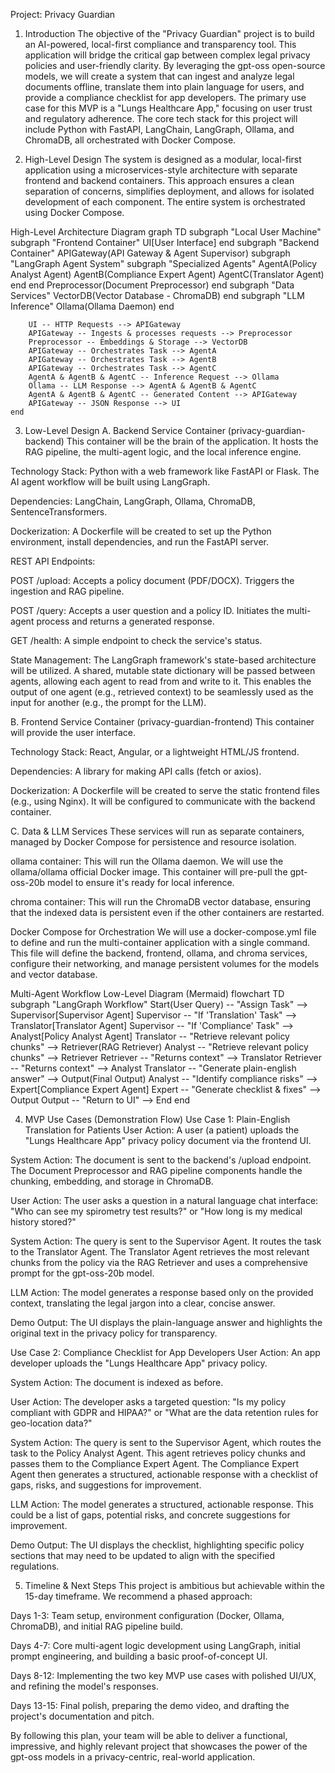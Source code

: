Project: Privacy Guardian
1. Introduction
The objective of the "Privacy Guardian" project is to build an AI-powered, local-first compliance and transparency tool. This application will bridge the critical gap between complex legal privacy policies and user-friendly clarity. By leveraging the gpt-oss open-source models, we will create a system that can ingest and analyze legal documents offline, translate them into plain language for users, and provide a compliance checklist for app developers. The primary use case for this MVP is a "Lungs Healthcare App," focusing on user trust and regulatory adherence. The core tech stack for this project will include Python with FastAPI, LangChain, LangGraph, Ollama, and ChromaDB, all orchestrated with Docker Compose.

2. High-Level Design
The system is designed as a modular, local-first application using a microservices-style architecture with separate frontend and backend containers. This approach ensures a clean separation of concerns, simplifies deployment, and allows for isolated development of each component. The entire system is orchestrated using Docker Compose.

High-Level Architecture Diagram
graph TD
    subgraph "Local User Machine"
        subgraph "Frontend Container"
            UI[User Interface]
        end
        subgraph "Backend Container"
            APIGateway(API Gateway & Agent Supervisor)
            subgraph "LangGraph Agent System"
                subgraph "Specialized Agents"
                    AgentA(Policy Analyst Agent)
                    AgentB(Compliance Expert Agent)
                    AgentC(Translator Agent)
                end
            end
            Preprocessor(Document Preprocessor)
        end
        subgraph "Data Services"
            VectorDB(Vector Database - ChromaDB)
        end
        subgraph "LLM Inference"
            Ollama(Ollama Daemon)
        end

        UI -- HTTP Requests --> APIGateway
        APIGateway -- Ingests & processes requests --> Preprocessor
        Preprocessor -- Embeddings & Storage --> VectorDB
        APIGateway -- Orchestrates Task --> AgentA
        APIGateway -- Orchestrates Task --> AgentB
        APIGateway -- Orchestrates Task --> AgentC
        AgentA & AgentB & AgentC -- Inference Request --> Ollama
        Ollama -- LLM Response --> AgentA & AgentB & AgentC
        AgentA & AgentB & AgentC -- Generated Content --> APIGateway
        APIGateway -- JSON Response --> UI
    end

3. Low-Level Design
A. Backend Service Container (privacy-guardian-backend)
This container will be the brain of the application. It hosts the RAG pipeline, the multi-agent logic, and the local inference engine.

Technology Stack: Python with a web framework like FastAPI or Flask. The AI agent workflow will be built using LangGraph.

Dependencies: LangChain, LangGraph, Ollama, ChromaDB, SentenceTransformers.

Dockerization: A Dockerfile will be created to set up the Python environment, install dependencies, and run the FastAPI server.

REST API Endpoints:

POST /upload: Accepts a policy document (PDF/DOCX). Triggers the ingestion and RAG pipeline.

POST /query: Accepts a user question and a policy ID. Initiates the multi-agent process and returns a generated response.

GET /health: A simple endpoint to check the service's status.

State Management: The LangGraph framework's state-based architecture will be utilized. A shared, mutable state dictionary will be passed between agents, allowing each agent to read from and write to it. This enables the output of one agent (e.g., retrieved context) to be seamlessly used as the input for another (e.g., the prompt for the LLM).

B. Frontend Service Container (privacy-guardian-frontend)
This container will provide the user interface.

Technology Stack: React, Angular, or a lightweight HTML/JS frontend.

Dependencies: A library for making API calls (fetch or axios).

Dockerization: A Dockerfile will be created to serve the static frontend files (e.g., using Nginx). It will be configured to communicate with the backend container.

C. Data & LLM Services
These services will run as separate containers, managed by Docker Compose for persistence and resource isolation.

ollama container: This will run the Ollama daemon. We will use the ollama/ollama official Docker image. This container will pre-pull the gpt-oss-20b model to ensure it's ready for local inference.

chroma container: This will run the ChromaDB vector database, ensuring that the indexed data is persistent even if the other containers are restarted.

Docker Compose for Orchestration
We will use a docker-compose.yml file to define and run the multi-container application with a single command. This file will define the backend, frontend, ollama, and chroma services, configure their networking, and manage persistent volumes for the models and vector database.

Multi-Agent Workflow Low-Level Diagram (Mermaid)
flowchart TD
    subgraph "LangGraph Workflow"
        Start(User Query) -- "Assign Task" --> Supervisor[Supervisor Agent]
        Supervisor -- "If 'Translation' Task" --> Translator[Translator Agent]
        Supervisor -- "If 'Compliance' Task" --> Analyst[Policy Analyst Agent]
        Translator -- "Retrieve relevant policy chunks" --> Retriever(RAG Retriever)
        Analyst -- "Retrieve relevant policy chunks" --> Retriever
        Retriever -- "Returns context" --> Translator
        Retriever -- "Returns context" --> Analyst
        Translator -- "Generate plain-english answer" --> Output(Final Output)
        Analyst -- "Identify compliance risks" --> Expert[Compliance Expert Agent]
        Expert -- "Generate checklist & fixes" --> Output
        Output -- "Return to UI" --> End
    end

4. MVP Use Cases (Demonstration Flow)
Use Case 1: Plain-English Translation for Patients
User Action: A user (a patient) uploads the "Lungs Healthcare App" privacy policy document via the frontend UI.

System Action: The document is sent to the backend's /upload endpoint. The Document Preprocessor and RAG pipeline components handle the chunking, embedding, and storage in ChromaDB.

User Action: The user asks a question in a natural language chat interface: "Who can see my spirometry test results?" or "How long is my medical history stored?"

System Action: The query is sent to the Supervisor Agent. It routes the task to the Translator Agent. The Translator Agent retrieves the most relevant chunks from the policy via the RAG Retriever and uses a comprehensive prompt for the gpt-oss-20b model.

LLM Action: The model generates a response based only on the provided context, translating the legal jargon into a clear, concise answer.

Demo Output: The UI displays the plain-language answer and highlights the original text in the privacy policy for transparency.

Use Case 2: Compliance Checklist for App Developers
User Action: An app developer uploads the "Lungs Healthcare App" privacy policy.

System Action: The document is indexed as before.

User Action: The developer asks a targeted question: "Is my policy compliant with GDPR and HIPAA?" or "What are the data retention rules for geo-location data?"

System Action: The query is sent to the Supervisor Agent, which routes the task to the Policy Analyst Agent. This agent retrieves policy chunks and passes them to the Compliance Expert Agent. The Compliance Expert Agent then generates a structured, actionable response with a checklist of gaps, risks, and suggestions for improvement.

LLM Action: The model generates a structured, actionable response. This could be a list of gaps, potential risks, and concrete suggestions for improvement.

Demo Output: The UI displays the checklist, highlighting specific policy sections that may need to be updated to align with the specified regulations.

5. Timeline & Next Steps
This project is ambitious but achievable within the 15-day timeframe. We recommend a phased approach:

Days 1-3: Team setup, environment configuration (Docker, Ollama, ChromaDB), and initial RAG pipeline build.

Days 4-7: Core multi-agent logic development using LangGraph, initial prompt engineering, and building a basic proof-of-concept UI.

Days 8-12: Implementing the two key MVP use cases with polished UI/UX, and refining the model's responses.

Days 13-15: Final polish, preparing the demo video, and drafting the project's documentation and pitch.

By following this plan, your team will be able to deliver a functional, impressive, and highly relevant project that showcases the power of the gpt-oss models in a privacy-centric, real-world application.